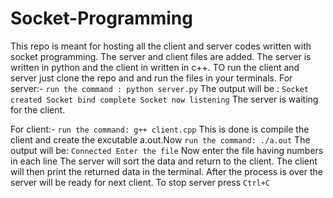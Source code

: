 # Socket-Programming
This repo is meant for hosting all the client and server codes written with socket programming.
The server and client files are added.
The server is written in python and the client in written in c++.
TO run the client and server just clone the repo and and run the files in your terminals.
For server:-
`run the command : python server.py`
The output will be : 
`Socket created
Socket bind complete
Socket now listening`
The server is waiting for the client.

For client:-
`run the command: g++ client.cpp`
This is done is compile the client and create the excutable a.out.Now 
`run the command: ./a.out`
The output will be:
`Connected
 Enter the file`
 Now enter the file having numbers in each line
 The server will sort the data and return to the client.
 The client will then print the returned data in the terminal.
 After the process is over the server will be ready for next client.
 To stop server press `Ctrl+C`
